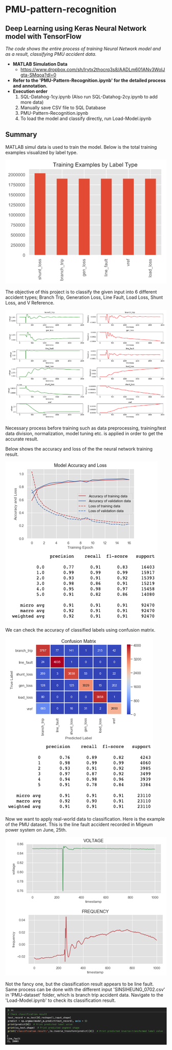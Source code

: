 # PMU-pattern-recognition
## Deep Learning using Keras Neural Network model with TensorFlow

*The code shows the entire process of training Neural Network model and as a result, classifying PMU accident data.*

- **MATLAB Simulation Data**
  - https://www.dropbox.com/sh/lrytx2thocrq3s8/AADLm601ANv3WoIJgta-SMqoa?dl=0
- **Refer to the 'PMU-Pattern-Recognition.ipynb' for the detailed process and annotation.**
- **Execution order**
  1. SQL-Datahog-1cy.ipynb (Also run SQL-Datahog-2cy.ipynb to add more data)
  2. Manually save CSV file to SQL Database
  3. PMU-Pattern-Recognition.ipynb
  4. To load the model and classify directly, run Load-Model.ipynb

## Summary

MATLAB simul data is used to train the model. Below is the total training examples visualized by label type.

![Image](./img/1-training-examples-by-label-type.png)

The objective of this project is to classify the given input into 6 different accident types; Branch Trip, Generation Loss, Line Fault, Load Loss, Shunt Loss, and V Reference.

![Image](./img/2-simul-data-visi.png)

Necessary process before training such as data preprocessing, training/test data division, normalization, model tuning etc. is applied in order to get the accurate result.

Below shows the accuracy and loss of the the neural network training result.

![Image](./img/4-model-accuracy-and-loss.png)

We can check the accuracy of classified labels using confusion matrix.

![Image](./img/5-confusion-matrix.png)

Now we want to apply real-world data to classification. Here is the example of the PMU dataset. This is the line fault accident recorded in Migeum power system on June, 25th.

![Image](./img/6-pmu-data-visi.png)

Not the fancy one, but the classification result appears to be line fault. Same process can be done with the different input 'SINSIHEUNG_0702.csv' in 'PMU-dataset' folder, which is branch trip accident data. Navigate to the 'Load-Model.ipynb' to check its classification result.

![Image](./img/7-classification-result.png)
